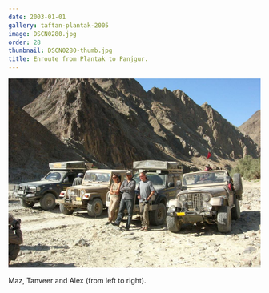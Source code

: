 ```yaml
---
date: 2003-01-01
gallery: taftan-plantak-2005
image: DSCN0280.jpg
order: 28
thumbnail: DSCN0280-thumb.jpg
title: Enroute from Plantak to Panjgur.
---
```


![Enroute from Plantak to Panjgur.](./DSCN0280.jpg)

Maz, Tanveer and Alex (from left to right).